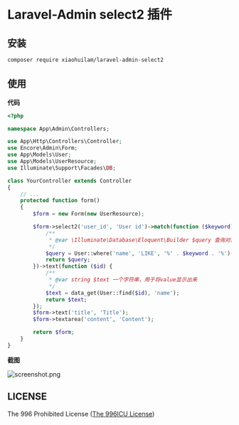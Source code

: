 # Laravel-Admin select2 插件

## 安装
```bash
composer require xiaohuilam/laravel-admin-select2
```

## 使用

**代码**
```php
<?php

namespace App\Admin\Controllers;

use App\Http\Controllers\Controller;
use Encore\Admin\Form;
use App\Models\User;
use App\Models\UserResource;
use Illuminate\Support\Facades\DB;

class YourController extends Controller
{
    // ...
    protected function form()
    {
        $form = new Form(new UserResource);

        $form->select2('user_id', 'User id')->match(function ($keyword) {
            /**
             * @var \Illuminate\Database\Eloquent\Builder $query 查询对象，切记如果数据模型没有text或id属性，记得as成text和id!
             */
            $query = User::where('name', 'LIKE', '%' . $keyword . '%')->select([DB::raw('name AS text'), 'id',]);
            return $query;
        })->text(function ($id) {
            /**
             * @var string $text 一个字符串，用于将value显示出来
             */
            $text = data_get(User::find($id), 'name');
            return $text;
        });
        $form->text('title', 'Title');
        $form->textarea('content', 'Content');

        return $form;
    }
}
```

**截图**

![screenshot.png](https://wantu-kw0-asset007-hz.oss-cn-hangzhou.aliyuncs.com/oxCsSnT5Yjc12ap5YTj.png)

## LICENSE

The 996 Prohibited License ([The 996ICU License](./LICENSE))

